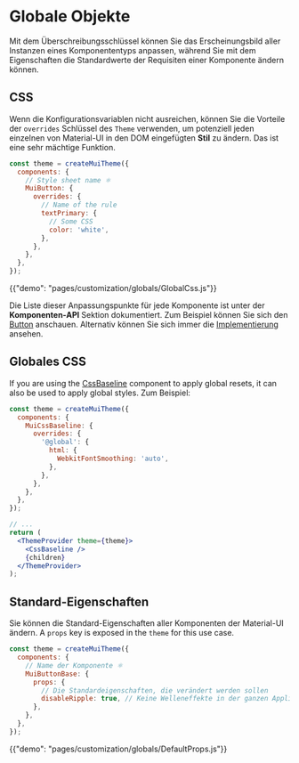 # Globale Objekte

<p class="description">Mit dem Überschreibungsschlüssel können Sie das Erscheinungsbild aller Instanzen eines Komponententyps anpassen, während Sie mit dem Eigenschaften die Standardwerte der Requisiten einer Komponente ändern können.</p>

## CSS

Wenn die Konfigurationsvariablen nicht ausreichen, können Sie die Vorteile der `overrides` Schlüssel des `Theme` verwenden, um potenziell jeden einzelnen von Material-UI in den DOM eingefügten **Stil** zu ändern. Das ist eine sehr mächtige Funktion.

```js
const theme = createMuiTheme({
  components: {
    // Style sheet name ⚛️
    MuiButton: {
      overrides: {
        // Name of the rule
        textPrimary: {
          // Some CSS
          color: 'white',
        },
      },
    },
  },
});
```

{{"demo": "pages/customization/globals/GlobalCss.js"}}

Die Liste dieser Anpassungspunkte für jede Komponente ist unter der **Komponenten-API** Sektion dokumentiert. Zum Beispiel können Sie sich den [Button](/api/button/#css) anschauen. Alternativ können Sie sich immer die [Implementierung](https://github.com/mui-org/material-ui/blob/next/packages/material-ui/src/Button/Button.js) ansehen.

## Globales CSS

If you are using the [CssBaseline](/components/css-baseline/) component to apply global resets, it can also be used to apply global styles. Zum Beispiel:

```jsx
const theme = createMuiTheme({
  components: {
    MuiCssBaseline: {
      overrides: {
        '@global': {
          html: {
            WebkitFontSmoothing: 'auto',
          },
        },
      },
    },
  },
});

// ...
return (
  <ThemeProvider theme={theme}>
    <CssBaseline />
    {children}
  </ThemeProvider>
);
```

## Standard-Eigenschaften

Sie können die Standard-Eigenschaften aller Komponenten der Material-UI ändern. A `props` key is exposed in the `theme` for this use case.

```js
const theme = createMuiTheme({
  components: {
    // Name der Komponente ⚛️
    MuiButtonBase: {
      props: {
        // Die Standardeigenschaften, die verändert werden sollen
        disableRipple: true, // Keine Welleneffekte in der ganzen Applikation 💣!
      },
    },
  },
});
```

{{"demo": "pages/customization/globals/DefaultProps.js"}}